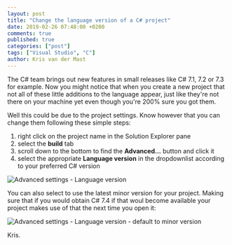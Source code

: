 ```yaml
---
layout: post
title: "Change the language version of a C# project"
date: 2019-02-26 07:48:00 +0200
comments: true
published: true
categories: ["post"]
tags: ["Visual Studio", "C"]
author: Kris van der Mast
---
```

The C# team brings out new features in small releases like C# 7.1, 7.2 or 7.3 for example. Now you might notice that when you create a new project that not all of these little additions to the language appear, just like they're not there on your machine yet even though you're 200% sure you got them.  

Well this could be due to the project settings. Know however that you can change them following these simple steps:  

1. right click on the project name in the Solution Explorer pane
2. select the __build__ tab
3. scroll down to the bottom to find the __Advanced...__ button and click it
4. select the appropriate __Language version__ in the dropdownlist according to your preferred C# version

![Advanced settings - Language version](/images/build-advanced-7-1.png)

You can also select to use the latest minor version for your project. Making sure that if you would obtain C# 7.4 if that woul become available your project makes use of that the next time you open it:

![Advanced settings - Language version - default to minor version](/images/build-advanced-latest-minor-version.png)

Kris.
